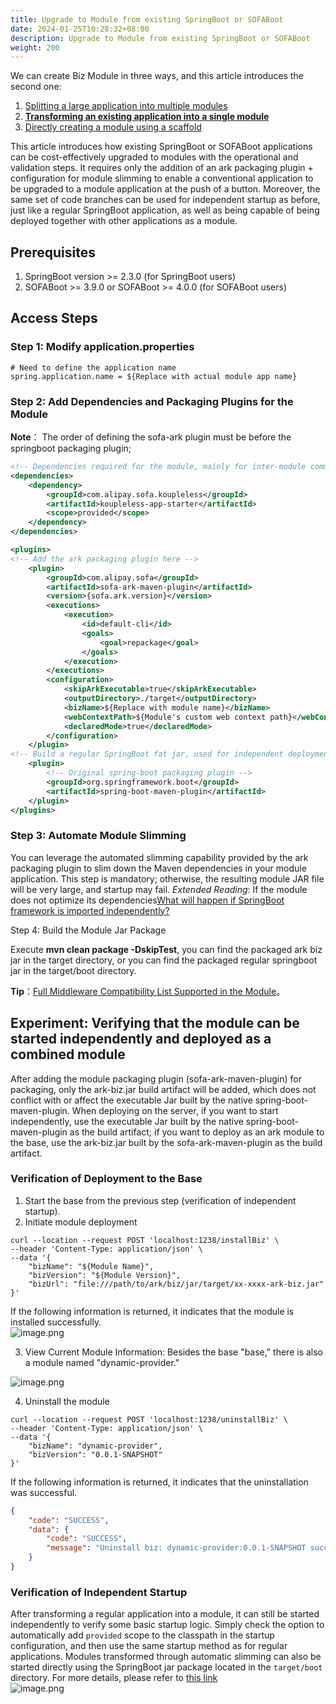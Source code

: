```yaml
---
title: Upgrade to Module from existing SpringBoot or SOFABoot
date: 2024-01-25T10:28:32+08:00
description: Upgrade to Module from existing SpringBoot or SOFABoot
weight: 200
---
```


We can create Biz Module in three ways, and this article introduces the second one:

1. [Splitting a large application into multiple modules](/docs/contribution-guidelines/split-module-tool/split-module-tool-intro/)
2. **[Transforming an existing application into a single module](/docs/tutorials/module-create/springboot-and-sofaboot/)**
3. [Directly creating a module using a scaffold](/docs/tutorials/module-create/init-by-archetype/)

This article introduces how existing SpringBoot or SOFABoot applications can be cost-effectively upgraded to modules with the operational and validation steps. It requires only the addition of an ark packaging plugin + configuration for module slimming to enable a conventional application to be upgraded to a module application at the push of a button. Moreover, the same set of code branches can be used for independent startup as before, just like a regular SpringBoot application, as well as being capable of being deployed together with other applications as a module.

## Prerequisites

1. SpringBoot version >= 2.3.0 (for SpringBoot users)
2. SOFABoot >= 3.9.0 or SOFABoot >= 4.0.0 (for SOFABoot users)

## Access Steps

### Step 1: Modify application.properties

```properties
# Need to define the application name
spring.application.name = ${Replace with actual module app name}
```

### Step 2: Add Dependencies and Packaging Plugins for the Module

**Note**： The order of defining the sofa-ark plugin must be before the springboot packaging plugin;

```xml
<!-- Dependencies required for the module, mainly for inter-module communication --> 
<dependencies>
    <dependency>
        <groupId>com.alipay.sofa.koupleless</groupId>
        <artifactId>koupleless-app-starter</artifactId>
        <scope>provided</scope>
    </dependency>
</dependencies>

<plugins>
<!-- Add the ark packaging plugin here -->
    <plugin>
        <groupId>com.alipay.sofa</groupId>
        <artifactId>sofa-ark-maven-plugin</artifactId>
        <version>{sofa.ark.version}</version>
        <executions>
            <execution>
                <id>default-cli</id>
                <goals>
                    <goal>repackage</goal>
                </goals>
            </execution>
        </executions>
        <configuration>
            <skipArkExecutable>true</skipArkExecutable>
            <outputDirectory>./target</outputDirectory>
            <bizName>${Replace with module name}</bizName>
            <webContextPath>${Module's custom web context path}</webContextPath>
            <declaredMode>true</declaredMode>
        </configuration>
    </plugin>
<!-- Build a regular SpringBoot fat jar, used for independent deployment, can be removed if not needed -->
    <plugin>
        <!-- Original spring-boot packaging plugin -->
        <groupId>org.springframework.boot</groupId>
        <artifactId>spring-boot-maven-plugin</artifactId>
    </plugin>
</plugins>
```

### Step 3: Automate Module Slimming

You can leverage the automated slimming capability provided by the ark packaging plugin to slim down the Maven dependencies in your module application. This step is mandatory; otherwise, the resulting module JAR file will be very large, and startup may fail.
_Extended Reading_: If the module does not optimize its dependencies[What will happen if SpringBoot framework is imported independently?](/docs/faq/import-full-springboot-in-module)

Step 4: Build the Module Jar Package

Execute **mvn clean package -DskipTest**, you can find the packaged ark biz jar in the target directory, or you can find the packaged regular springboot jar in the target/boot directory.

**Tip**：[Full Middleware Compatibility List Supported in the Module](/docs/tutorials/module-development/runtime-compatibility-list/)。

## Experiment: Verifying that the module can be started independently and deployed as a combined module

After adding the module packaging plugin (sofa-ark-maven-plugin) for packaging, only the ark-biz.jar build artifact will be added, which does not conflict with or affect the executable Jar built by the native spring-boot-maven-plugin.
When deploying on the server, if you want to start independently, use the executable Jar built by the native spring-boot-maven-plugin as the build artifact; if you want to deploy as an ark module to the base, use the ark-biz.jar built by the sofa-ark-maven-plugin as the build artifact.

### Verification of Deployment to the Base

1. Start the base from the previous step (verification of independent startup).
2. Initiate module deployment

```shell
curl --location --request POST 'localhost:1238/installBiz' \
--header 'Content-Type: application/json' \
--data '{
    "bizName": "${Module Name}",
    "bizVersion": "${Module Version}",
    "bizUrl": "file:///path/to/ark/biz/jar/target/xx-xxxx-ark-biz.jar"
}'
```

If the following information is returned, it indicates that the module is installed successfully.<br />![image.png](https://intranetproxy.alipay.com/skylark/lark/0/2023/png/149473/1695021262517-34e6728e-b39e-4996-855b-d866e839fd0a.png#clientId=ueb52f3f0-186e-4&from=paste&height=226&id=u8ab265a1&originHeight=452&originWidth=1818&originalType=binary&ratio=2&rotation=0&showTitle=false&size=60390&status=done&style=none&taskId=uf3b43b8e-80dd-43db-b486-3ca38663e5e&title=&width=909)

3. View Current Module Information: Besides the base "base," there is also a module named "dynamic-provider."

![image.png](https://intranetproxy.alipay.com/skylark/lark/0/2023/png/149473/1695021372335-9fbce7ae-ab41-44e8-ab51-6a771bddfef3.png#clientId=ueb52f3f0-186e-4&from=paste&height=367&id=u301dd5fb&originHeight=734&originWidth=1186&originalType=binary&ratio=2&rotation=0&showTitle=false&size=97949&status=done&style=none&taskId=u8570e201-b10d-460a-946a-d9c94529834&title=&width=593)

4. Uninstall the module

```shell
curl --location --request POST 'localhost:1238/uninstallBiz' \
--header 'Content-Type: application/json' \
--data '{
    "bizName": "dynamic-provider",
    "bizVersion": "0.0.1-SNAPSHOT"
}'
```

If the following information is returned, it indicates that the uninstallation was successful.

```json
{
    "code": "SUCCESS",
    "data": {
        "code": "SUCCESS",
        "message": "Uninstall biz: dynamic-provider:0.0.1-SNAPSHOT success."
    }
}
```

### Verification of Independent Startup

After transforming a regular application into a module, it can still be started independently to verify some basic startup logic. Simply check the option to automatically add `provided` scope to the classpath in the startup configuration, and then use the same startup method as for regular applications. Modules transformed through automatic slimming can also be started directly using the SpringBoot jar package located in the `target/boot` directory. For more details, please refer to [this link](https://github.com/koupleless/samples/tree/main/springboot-samples/slimming)<br />![image.png](https://intranetproxy.alipay.com/skylark/lark/0/2023/png/149473/1695032642009-a5248a99-d91b-4420-b830-600b35eaa402.png#clientId=u4eb3445f-d3dc-4&from=paste&height=606&id=ued085b28&originHeight=1212&originWidth=1676&originalType=binary&ratio=2&rotation=0&showTitle=false&size=169283&status=done&style=none&taskId=u78d21e68-c71c-42d1-ac4c-8b41381bfa4&title=&width=838)
